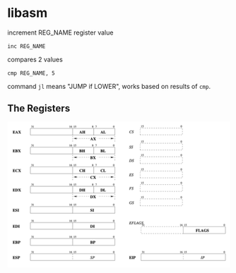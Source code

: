 # libasm

increment REG_NAME register value

```assembly language
inc REG_NAME
```

compares 2 values

```assembly language
cmp REG_NAME, 5
```

command `jl` means "JUMP if LOWER", works based on results of `cmp`. 

## The Registers

![alt text](./regs.png "Registers list")